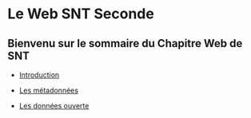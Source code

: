 
# Le Web SNT Seconde

Bienvenu sur le sommaire du Chapitre Web de SNT
--

- [Introduction](./INTRO.md)  

- [Les métadonnées](./METADONNEE.md)  

- [Les données ouverte](./DONNEES_OUVERTE.md)  
